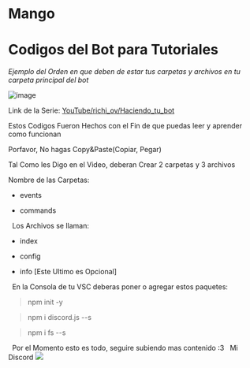 # Mango 
# Codigos del Bot para Tutoriales 
*Ejemplo del Orden en que deben de estar tus carpetas y archivos en tu carpeta principal del bot*


![image](https://user-images.githubusercontent.com/76197730/115167188-332e6700-a07c-11eb-81dc-39667d6cf485.png)

Link de la Serie: [YouTube/richi_ov/Haciendo_tu_bot](https://youtu.be/U4VaMb4Gsu8)

Estos Codigos Fueron Hechos con el Fin de que puedas leer y aprender como funcionan

Porfavor, No hagas Copy&Paste(Copiar, Pegar) 
 
 
Tal Como les Digo en el Video, deberan Crear 2 carpetas y 3 archivos


Nombre de las Carpetas:
 - events

 - commands

 
Los Archivos se llaman:

- index

- config

- info [Este Ultimo es Opcional]

 
En la Consola de tu VSC deberas poner o agregar estos paquetes:

> npm init -y

> npm i discord.js --s

> npm i fs --s

 
Por el Momento esto es todo, seguire subiendo mas contenido :3
  Mi Discord
  [![](https://media.discordapp.net/attachments/829846059907678268/833785861820776468/Discord.jpg?width=702&height=702)](https://discord.gg/xEUDMGTeRt
 "Asies, mi discord")
  
 
